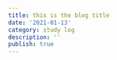 ```yaml
---
title: this is the blog title
date: '2021-01-13'
category: study log
description: ''
publish: true
---
```


